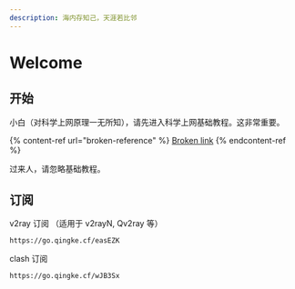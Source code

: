 ```yaml
---
description: 海内存知己，天涯若比邻
---
```


# Welcome

## 开始

小白（对科学上网原理一无所知），请先进入科学上网基础教程。这非常重要。

{% content-ref url="broken-reference" %}
[Broken link](broken-reference)
{% endcontent-ref %}

过来人，请忽略基础教程。

## 订阅

v2ray 订阅 （适用于 v2rayN, Qv2ray 等）

```
https://go.qingke.cf/easEZK
```

clash 订阅

```
https://go.qingke.cf/wJB3Sx
```
